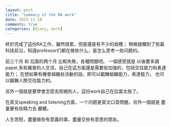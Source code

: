 ```yaml
---
layout: post
title: "Summary of the RA work"
date: 2015-11-18
comments: true
categories: [diary, work]
---
```


終於完成了這份RA工作，雖然很累，但是還是有不少的收穫；
稍微接觸到了些最科技前沿，知道professor们都在做些什么，是怎么思考一些问题的。

前三个月 和 后面的两个月 比較失敗，各種問題吧。
一個感受就是 以後要多讀paper,多和厲害的人交流，自己在這方面還是需要些加強的，包括交往能力和表達能力；
在想如果有機會組織些活動的話，即可以鍛鍊組織能力，表達能力， 也可以鍛鍊人際交往能力的。

另外一個就是要學會怎麼去拒絕別人，這份work自己在后面太拖了。

在英文speaking and listening方面，一个问题是英文口音問題，另外一個就是 盡量要有些精力去 聽聽。

人生苦短，盡量做些有意義的事，盡量交些有意思的朋友。


